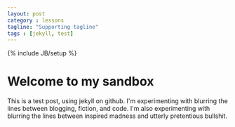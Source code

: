 ```yaml
---
layout: post
category : lessons
tagline: "Supporting tagline"
tags : [jekyll, test]
---
```

{% include JB/setup %}

# Welcome to my sandbox

This is a test post, using jekyll on github. I'm experimenting with blurring the lines between blogging, fiction, and code. I'm also experimenting with blurring the lines between inspired madness and utterly pretentious bullshit. 
